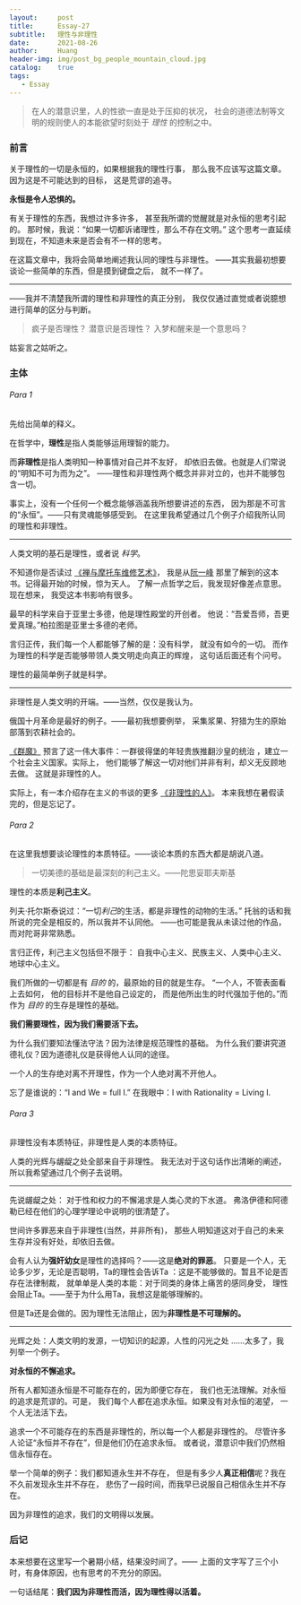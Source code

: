 ```yaml
---
layout:     post
title:      Essay-27
subtitle:   理性与非理性
date:       2021-08-26
author:     Huang
header-img: img/post_bg_people_mountain_cloud.jpg
catalog:    true
tags:
   - Essay
---
```


> 在人的潜意识里，人的性欲一直是处于压抑的状况，
> 社会的道德法制等文明的规则使人的本能欲望时刻处于
> _理性_ 的控制之中。

### 前言

关于理性的一切是永恒的，如果根据我的理性行事，
那么我不应该写这篇文章。因为这是不可能达到的目标，
这是荒谬的追寻。

**永恒是令人恐惧的。**

有关于理性的东西，我想过许多许多，
甚至我所谓的觉醒就是对永恒的思考引起的。
那时候，我说：“如果一切都诉诸理性，那么不存在文明。”
这个思考一直延续到现在，不知道未来是否会有不一样的思考。

在这篇文章中，我将会简单地阐述我认同的理性与非理性。
——其实我最初想要谈论一些简单的东西，但是摸到键盘之后，
就不一样了。

---
——我并不清楚我所谓的理性和非理性的真正分别，
我仅仅通过直觉或者说臆想进行简单的区分与判断。

> 疯子是否理性？
> 潜意识是否理性？
> 入梦和醒来是一个意思吗？

姑妄言之姑听之。

### 主体

###### Para 1
先给出简单的释义。

在哲学中，**理性**是指人类能够运用理智的能力。

而**非理性**是指人类明知一种事情对自己并不友好，
却依旧去做。也就是人们常说的“明知不可为而为之”。
——理性和非理性两个概念并非对立的，也并不能够包含一切。

事实上，没有一个任何一个概念能够涵盖我所想要讲述的东西，
因为那是不可言的“永恒”。——只有灵魂能够感受到。
在这里我希望通过几个例子介绍我所认同的理性和非理性。

---

人类文明的基石是理性，或者说 *科学*。

不知道你是否读过
[《禅与摩托车维修艺术》](https://book.douban.com/subject/30208077/)，
我是从[阮一峰](http://www.ruanyifeng.com/home.html)
那里了解到的这本书。记得最开始的时候，惊为天人。
了解一点哲学之后，我发现好像差点意思。现在想来，
我受这本书影响有很多。

最早的科学来自于亚里士多德，他是理性殿堂的开创者。
他说：“吾爱吾师，吾更爱真理。”柏拉图是亚里士多德的老师。

言归正传，我们每一个人都能够了解的是：没有科学，
就没有如今的一切。
而作为理性的科学是否能够带领人类文明走向真正的辉煌，
这句话后面还有个问号。

理性的最简单例子就是科学。

---

非理性是人类文明的开端。——当然，仅仅是我认为。

俄国十月革命是最好的例子。——最初我想要例举，
采集浆果、狩猎为生的原始部落到农耕社会的。

[《群魔》](https://huang-feiyu.github.io/2021/08/09/Demons/)
预言了这一伟大事件：一群彼得堡的年轻贵族推翻沙皇的统治
，建立一个社会主义国家。实际上，
他们能够了解这一切对他们并非有利，却义无反顾地去做。
这就是非理性的人。

实际上，有一本介绍存在主义的书谈的更多
[《非理性的人》](https://book.douban.com/subject/19962341/)。
本来我想在暑假读完的，但是忘记了。

###### Para 2
在这里我想要谈论理性的本质特征。——谈论本质的东西大都是胡说八道。

> 一切美德的基础是最深刻的利己主义。——陀思妥耶夫斯基

理性的本质是**利己主义**。

列夫·托尔斯泰说过：“一切*利己*的生活，都是非理性的动物的生活。”
托翁的话和我所说的完全是相反的，所以我并不认同他。
——也可能是我从未读过他的作品，而对陀哥非常熟悉。

言归正传，利己主义包括但不限于：
自我中心主义、民族主义、人类中心主义、地球中心主义。

我们所做的一切都是有 *目的* 的，最原始的目的就是生存。
“一个人，不管表面看上去如何，
他的目标并不是他自己设定的，
而是他所出生的时代强加于他的。”而作为 *目的* 的生存是理性的基础。

**我们需要理性，因为我们需要活下去。**

为什么我们要知法懂法守法？因为法律是规范理性的基础。
为什么我们要讲究道德礼仪？因为道德礼仪是获得他人认同的途径。

一个人的生存绝对离不开理性，作为一个人绝对离不开他人。

忘了是谁说的：“I and We = full I.”
在我眼中：I with Rationality = Living I.

###### Para 3
非理性没有本质特征，非理性是人类的本质特征。 

人类的光辉与龌龊之处全部来自于非理性。
我无法对于这句话作出清晰的阐述，所以我希望通过几个例子去说明。

---

先说龌龊之处：
对于性和权力的不懈渴求是人类心灵的下水道。
弗洛伊德和阿德勒已经在他们的心理学理论中说明的很清楚了。

世间许多罪恶来自于非理性(当然，并非所有)，
那些人明知道这对于自己的未来生存并没有好处，却依旧去做。

会有人认为**强奸幼女**是理性的选择吗？——这是**绝对的罪恶**。
只要是一个人，无论多少岁，无论是否聪明，Ta的理性会告诉Ta
：这是不能够做的。暂且不论是否存在法律制裁，
就单单是人类的本能：对于同类的身体上痛苦的感同身受，
理性会阻止Ta。——至于为什么用Ta，我想这是能够理解的。

但是Ta还是会做的。因为理性无法阻止，因为**非理性是不可理解的。**

---

光辉之处：人类文明的发源，一切知识的起源，人性的闪光之处
……太多了，我列举一个例子。

**对永恒的不懈追求。**

所有人都知道永恒是不可能存在的，因为即便它存在，
我们也无法理解。对永恒的追求是荒谬的。可是，
我们每个人都在追求永恒。如果没有对永恒的渴望，
一个人无法活下去。

追求一个不可能存在的东西是非理性的，所以每一个人都是非理性的。
尽管许多人论证“永恒并不存在”，但是他们仍在追求永恒。
或者说，潜意识中我们仍然相信永恒存在。

举一个简单的例子：我们都知道永生并不存在，
但是有多少人**真正相信**呢？我在不久前发现永生并不存在，
悲伤了一段时间，而我早已说服自己相信永生并不存在。

因为非理性的追求，我们的文明得以发展。

### 后记

本来想要在这里写一个暑期小结，结果没时间了。——
上面的文字写了三个小时，有身体原因，也有思考的不充分的原因。

一句话结尾：**我们因为非理性而活，因为理性得以活着。**
